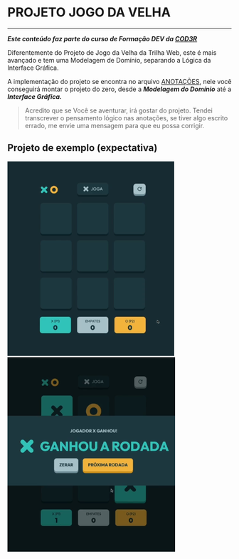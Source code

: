 # PROJETO JOGO DA VELHA

___

***Este conteúdo faz parte do curso de Formação DEV da [COD3R](https://www.cod3r.com.br)***

Diferentemente do Projeto de Jogo da Velha da Trilha Web, este é mais avançado e tem uma Modelagem de Domínio, separando a Lógica da Interface Gráfica.

A implementação do projeto se encontra no arquivo [ANOTAÇÕES](./ANOTACOES.md), nele você conseguirá montar o projeto do zero, desde a ***Modelagem do Domínio*** até a ***Interface Gráfica.***

>Acredito que se Você se aventurar, irá gostar do projeto.
Tendei transcrever o pensamento lógico nas anotações, se tiver algo escrito errado, me envie uma mensagem para que eu possa corrigir.

## Projeto de exemplo (expectativa)

![Tabuleiro](./imagens/01.png)
![Modal](./imagens/02.png)
